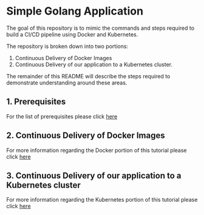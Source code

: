 # Simple Golang Application

The goal of this repository is to mimic the commands and steps required to build a CI/CD pipeline using Docker and Kubernetes.

The repository is broken down into two portions:

1. Continuous Delivery of Docker Images
2. Continuous Delivery of our application to a Kubernetes cluster.

The remainder of this README will describe the steps required to demonstrate understanding around these areas.

## 1. Prerequisites

For the list of prerequisites please click [here](docs/prerequisites.md)

## 2. Continuous Delivery of Docker Images

For more information regarding the Docker portion of this tutorial please click [here](docs/docker-workflow.md)

## 3. Continuous Delivery of our application to a Kubernetes cluster

For more information regarding the Kubernetes portion of this tutorial please click [here](docs/kubernetes-workflow.md)